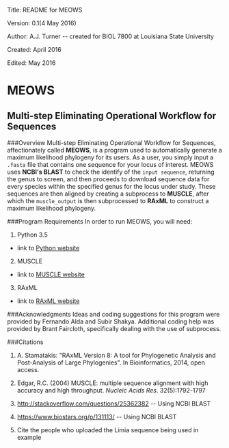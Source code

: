 Title: README for MEOWS

Version: 0.1(4 May 2016)

Author: A.J. Turner -- created for BIOL 7800 at Louisiana State University

Created: April 2016

Edited: May 2016

MEOWS
=====

Multi-step Eliminating Operational Workflow for Sequences
---------------------------------------------------------

###Overview
Multi-step Eliminating Operational Workflow for Sequences, affectionately
called **MEOWS**, is a program used to automatically generate a maximum
likelihood phylogeny for its users. As a user, you simply input a `.fasta`
file that contains one sequence for your locus of interest. MEOWS uses **NCBI's
BLAST** to check the identify of the `input sequence`, returning the genus to
screen, and then proceeds to download sequence data for every species within
the specified genus for the locus under study. These sequences are then aligned
by creating a subprocess to **MUSCLE**, after which the `muscle_output` is then
subprocessed to **RAxML** to construct a maximum likelihood phylogeny.

###Program Requirements
In order to run MEOWS, you will need:

1. Python 3.5
  * link to [Python website](https://www.python.org/downloads/release/python-350/)
2. MUSCLE
  * link to [MUSCLE website](http://www.drive5.com/muscle/)
3. RAxML
  * link to [RAxML website](http://sco.h-its.org/exelixis/web/software/raxml/)

###Acknowledgments
Ideas and coding suggestions for this program were provided by Fernando
Alda and Subir Shakya. Additional coding help was provided by Brant Faircloth,
specifically dealing with the use of subprocess.

###Citations
1. A. Stamatakis: "RAxML Version 8: A tool for Phylogenetic Analysis and
Post-Analysis of Large Phylogenies". In Bioinformatics, 2014, open access.

2. Edgar, R.C. (2004) MUSCLE: multiple sequence alignment with high accuracy and high throughput.
*Nucleic Acids Res*. 32(5):1792-1797

3. http://stackoverflow.com/questions/25362382 -- Using NCBI BLAST

4. https://www.biostars.org/p/131113/ -- Using NCBI BLAST

5. Cite the people who uploaded the Limia sequence being used in example
